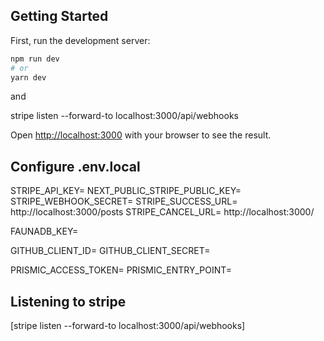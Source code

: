 ## Getting Started

First, run the development server:

```bash
npm run dev
# or
yarn dev
```

and 

stripe listen --forward-to localhost:3000/api/webhooks

Open [http://localhost:3000](http://localhost:3000) with your browser to see the result.

## Configure .env.local

STRIPE_API_KEY= <Your key>
NEXT_PUBLIC_STRIPE_PUBLIC_KEY= <Your stripe pubic api key>
STRIPE_WEBHOOK_SECRET= <Your webhooks secret>
STRIPE_SUCCESS_URL= http://localhost:3000/posts
STRIPE_CANCEL_URL= http://localhost:3000/

FAUNADB_KEY= <Your fauna key>

GITHUB_CLIENT_ID= <Your client id>
GITHUB_CLIENT_SECRET= <Your client scecret>

PRISMIC_ACCESS_TOKEN= <Your prismic access token>
PRISMIC_ENTRY_POINT= <Your prismic entry point>

## Listening to stripe
[stripe listen --forward-to localhost:3000/api/webhooks]
